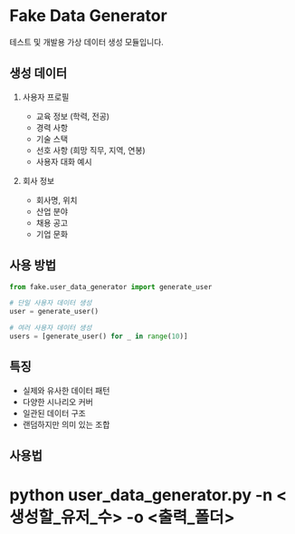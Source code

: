 # Fake Data Generator

테스트 및 개발용 가상 데이터 생성 모듈입니다.

## 생성 데이터
1. 사용자 프로필
   - 교육 정보 (학력, 전공)
   - 경력 사항
   - 기술 스택
   - 선호 사항 (희망 직무, 지역, 연봉)
   - 사용자 대화 예시

2. 회사 정보
   - 회사명, 위치
   - 산업 분야
   - 채용 공고
   - 기업 문화

## 사용 방법
```python
from fake.user_data_generator import generate_user

# 단일 사용자 데이터 생성
user = generate_user()

# 여러 사용자 데이터 생성
users = [generate_user() for _ in range(10)]
```

## 특징
- 실제와 유사한 데이터 패턴
- 다양한 시나리오 커버
- 일관된 데이터 구조
- 랜덤하지만 의미 있는 조합 

## 사용법
# python user_data_generator.py -n <생성할_유저_수> -o <출력_폴더>